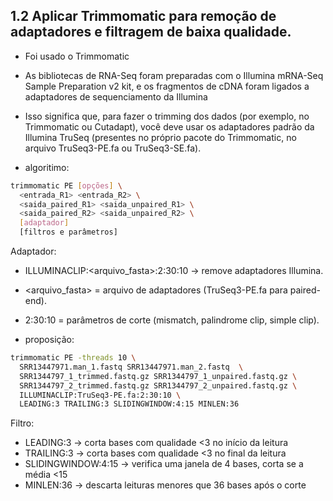 ## 1.2 Aplicar Trimmomatic para remoção de adaptadores e filtragem de baixa qualidade.

- Foi usado o Trimmomatic
- As bibliotecas de RNA-Seq foram preparadas com o Illumina mRNA-Seq Sample Preparation v2 kit, e os fragmentos de cDNA foram ligados a adaptadores de sequenciamento da Illumina
- Isso significa que, para fazer o trimming dos dados (por exemplo, no Trimmomatic ou Cutadapt), você deve usar os adaptadores padrão da Illumina TruSeq (presentes no próprio pacote do Trimmomatic, no arquivo TruSeq3-PE.fa ou TruSeq3-SE.fa).

- algoritimo:
```bash
trimmomatic PE [opções] \
  <entrada_R1> <entrada_R2> \
  <saida_paired_R1> <saida_unpaired_R1> \
  <saida_paired_R2> <saida_unpaired_R2> \
  [adaptador]
  [filtros e parâmetros]
```
Adaptador:
- ILLUMINACLIP:<arquivo_fasta>:2:30:10 → remove adaptadores Illumina.
- <arquivo_fasta> = arquivo de adaptadores (TruSeq3-PE.fa para paired-end).
- 2:30:10 = parâmetros de corte (mismatch, palindrome clip, simple clip).

- proposição:
```bash
trimmomatic PE -threads 10 \
  SRR13447971.man_1.fastq SRR13447971.man_2.fastq  \
  SRR1344797_1_trimmed.fastq.gz SRR1344797_1_unpaired.fastq.gz \
  SRR1344797_2_trimmed.fastq.gz SRR1344797_2_unpaired.fastq.gz \
  ILLUMINACLIP:TruSeq3-PE.fa:2:30:10 \
  LEADING:3 TRAILING:3 SLIDINGWINDOW:4:15 MINLEN:36
```
Filtro:
- LEADING:3 → corta bases com qualidade <3 no início da leitura
- TRAILING:3 → corta bases com qualidade <3 no final da leitura
- SLIDINGWINDOW:4:15 → verifica uma janela de 4 bases, corta se a média <15
- MINLEN:36 → descarta leituras menores que 36 bases após o corte
